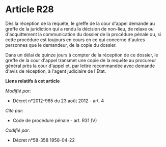 # Article R28

Dès la réception de la requête, le greffe de la cour d'appel demande au greffe de la juridiction qui a rendu la décision de
non-lieu, de relaxe ou d'acquittement la communication du dossier de la procédure pénale ou, si cette procédure est toujours
en cours en ce qui concerne d'autres personnes que le demandeur, de la copie du dossier. 

Dans un délai de quinze jours à compter de la réception de ce dossier, le greffe de la cour d'appel transmet une copie de la
requête au procureur général près la cour d'appel et, par lettre recommandée avec demande d'avis de réception, à l'agent
judiciaire de l'Etat.

**Liens relatifs à cet article**

_Modifié par_:

  - Décret n°2012-985 du 23 août 2012 - art. 4

_Cité par_:

  - Code de procédure pénale - art. R31 (V)

_Codifié par_:

  - Décret n°58-358 1958-04-22
